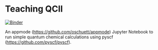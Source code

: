 # Teaching QCII

[![Binder](https://mybinder.org/badge_logo.svg)](https://mybinder.org/v2/gh/uliaschauer/teaching_QCII/master?filepath=index.ipynb)

An appmode (https://github.com/oschuett/appmode) Jupyter Notebook to run simple quantum chemical calculations using pyscf (https://github.com/pyscf/pyscf).
